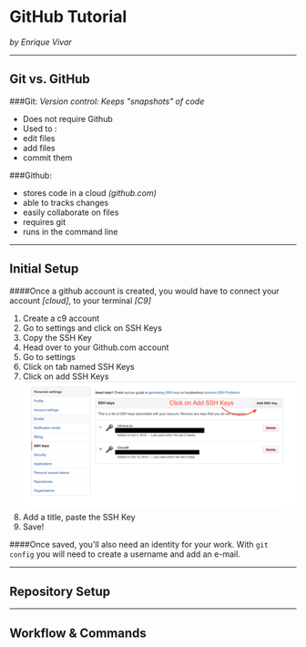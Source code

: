 # GitHub Tutorial

_by Enrique Vivar_

---
## Git vs. GitHub
###Git: _Version control: Keeps "snapshots" of code_
* Does not require Github
* Used to :  
 * edit files
 * add files
 * commit them  

###Github:
* stores code in a cloud _(github.com)_
* able to tracks changes
* easily collaborate on files
* requires git 
* runs in the command line

---
## Initial Setup  
  ####Once a github account is created, you would have to connect your account _[cloud]_,
 to your terminal _[C9]_  
1. Create a c9 account  
2. Go to settings and click on SSH Keys  
3. Copy the SSH Key  
4. Head over to your Github.com account   
5. Go to settings  
6. Click on tab named SSH Keys  
7. Click on add SSH Keys  
![pic](SSH-Keys.png)  
8. Add a title, paste the SSH Key 
9. Save!


  ####Once saved, you'll also need an identity for your work. With `git config` 
  you will need to create a username and add an e-mail.
  
  

 
---
## Repository Setup



---
## Workflow & Commands